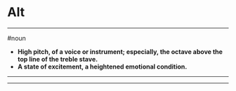 # Alt
---
#noun
- **High pitch, of a voice or instrument; especially, the octave above the top line of the treble stave.**
- **A state of excitement, a heightened emotional condition.**
---
---
